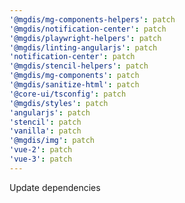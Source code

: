 ```yaml
---
'@mgdis/mg-components-helpers': patch
'@mgdis/notification-center': patch
'@mgdis/playwright-helpers': patch
'@mgdis/linting-angularjs': patch
'notification-center': patch
'@mgdis/stencil-helpers': patch
'@mgdis/mg-components': patch
'@mgdis/sanitize-html': patch
'@core-ui/tsconfig': patch
'@mgdis/styles': patch
'angularjs': patch
'stencil': patch
'vanilla': patch
'@mgdis/img': patch
'vue-2': patch
'vue-3': patch
---
```


Update dependencies
